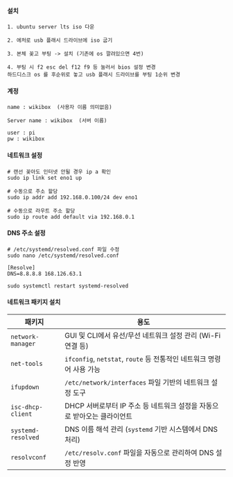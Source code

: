 #### 설치
```less
1. ubuntu server lts iso 다운

2. 에처로 usb 플래시 드라이브에 iso 굽기

3. 본체 꽂고 부팅 -> 설치 (기존에 os 깔려있으면 4번)

4. 부팅 시 f2 esc del f12 f9 등 눌러서 bios 설정 변경
하드디스크 os 를 후순위로 놓고 usb 플래시 드라이브를 부팅 1순위 변경
```

#### 계정
```less
name : wikibox  (사용자 이름 의미없음)

Server name : wikibox  (서버 이름)

user : pi
pw : wikibox
```

#### 네트워크 설정
```less
# 랜선 꽂아도 인터넷 안될 경우 ip a 확인
sudo ip link set eno1 up

# 수동으로 주소 할당
sudo ip addr add 192.168.0.100/24 dev eno1

# 수동으로 라우트 주소 할당
sudo ip route add default via 192.168.0.1
```

#### DNS 주소 설정
```less
# /etc/systemd/resolved.conf 파일 수정
sudo nano /etc/systemd/resolved.conf

[Resolve]
DNS=8.8.8.8 168.126.63.1

sudo systemctl restart systemd-resolved
```

#### 네트워크 패키지 설치
| 패키지             | 용도                                                                 |
|------------------|----------------------------------------------------------------------|
| `network-manager` | GUI 및 CLI에서 유선/무선 네트워크 설정 관리 (Wi-Fi 연결 등)              |
| `net-tools`        | `ifconfig`, `netstat`, `route` 등 전통적인 네트워크 명령어 사용 가능        |
| `ifupdown`         | `/etc/network/interfaces` 파일 기반의 네트워크 설정 도구                   |
| `isc-dhcp-client`  | DHCP 서버로부터 IP 주소 등 네트워크 설정을 자동으로 받아오는 클라이언트     |
| `systemd-resolved` | DNS 이름 해석 관리 (`systemd` 기반 시스템에서 DNS 처리)                  |
| `resolvconf`       | `/etc/resolv.conf` 파일을 자동으로 관리하여 DNS 설정 반영                   |
